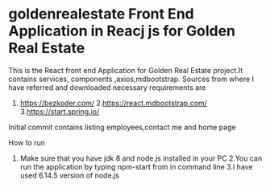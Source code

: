 # goldenrealestate Front End Application in Reacj js for Golden Real Estate
This is the React front end Application  for Golden  Real  Estate project.It contains services, components ,axios,mdbootstrap.
Sources from where I have referred and downloaded necessary requirements are 
1. https://bezkoder.com/
2.https://react.mdbootstrap.com/
3.https://start.spring.io/

Initial commit contains listing employees,contact me and home page 

How to run 

1. Make sure that you have jdk 8 and node.js installed in your PC 
2.You can run the application by typing npm-start from <Your directory><react-crud> in command line
3.I have used 6.14.5 version of node.js
